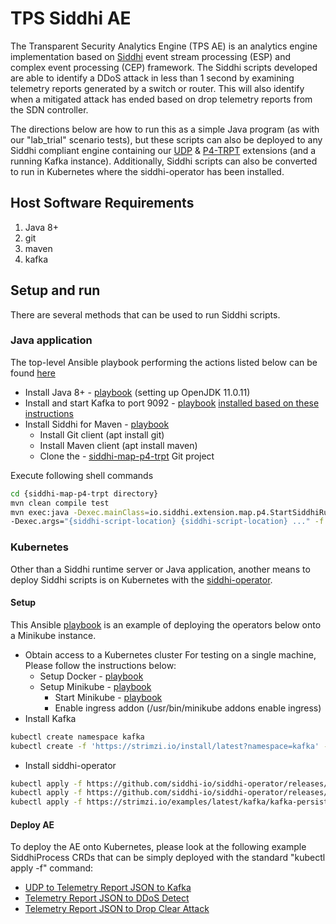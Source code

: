 # TPS Siddhi AE

The Transparent Security Analytics Engine (TPS AE) is an analytics engine
implementation based on [Siddhi](https://siddhi.io/) event stream processing
(ESP) and complex event processing (CEP) framework. The Siddhi scripts
developed are able to identify a DDoS attack in less
than 1 second by examining telemetry reports generated by a switch or router.
This will also identify when a mitigated attack has ended based on drop
telemetry reports from the SDN controller.

The directions below are how to run this as a simple Java program (as with our
"lab_trial" scenario tests), but these scripts can also be deployed to any
Siddhi compliant engine containing our
[UDP](https://github.com/cablelabs/siddhi-io-udp) &
[P4-TRPT](https://github.com/cablelabs/siddhi-map-p4-trpt) extensions
(and a running Kafka instance). Additionally, Siddhi scripts can also be
converted to run in Kubernetes where the siddhi-operator has been installed.

## Host Software Requirements

1. Java 8+
1. git
1. maven
1. kafka

## Setup and run

There are several methods that can be used to run Siddhi scripts.

### Java application
The top-level Ansible playbook performing the actions listed below can be found
[here](../../playbooks/siddhi/setup_siddhi_maven.yml)

- Install Java 8+ - [playbook](../../playbooks/siddhi/setup_jdk.yml) (setting up OpenJDK 11.0.11)
- Install and start Kafka to port 9092 - [playbook](../../playbooks/siddhi/setup_kafka.yml)
  [installed based on these instructions](https://www.digitalocean.com/community/tutorials/how-to-install-apache-kafka-on-ubuntu-20-04)
- Install Siddhi for Maven - [playbook](../../playbooks/siddhi/setup_siddhi_p4.yml)
  - Install Git client (apt install git)
  - Install Maven client (apt install maven)
  - Clone the - [siddhi-map-p4-trpt](https://github.com/cablelabs/siddhi-map-p4-trpt.git) Git project

Execute following shell commands

```bash
cd {siddhi-map-p4-trpt directory}
mvn clean compile test
mvn exec:java -Dexec.mainClass=io.siddhi.extension.map.p4.StartSiddhiRuntime \
-Dexec.args="{siddhi-script-location} {siddhi-script-location} ..." -f pom.xml
```

### Kubernetes
Other than a Siddhi runtime server or Java application, another means to deploy
Siddhi scripts is on Kubernetes with the
[siddhi-operator](https://github.com/siddhi-io/siddhi-operator).

#### Setup
This Ansible [playbook](../../playbooks/siddhi/setup_siddhi_minikube.yml) is an
example of deploying the operators below onto a Minikube instance.

- Obtain access to a Kubernetes cluster
  For testing on a single machine, Please follow the instructions below:
  - Setup Docker - [playbook](../../playbooks/general/setup_docker.yml)
  - Setup Minikube - [playbook](../../playbooks/general/setup_minikube.yml)
    - Start Minikube - [playbook](../../playbooks/general/setup_siddhi_operator.yml)
    - Enable ingress addon (/usr/bin/minikube addons enable ingress)
- Install Kafka
```bash
kubectl create namespace kafka
kubectl create -f 'https://strimzi.io/install/latest?namespace=kafka' -n kafka
```
- Install siddhi-operator
```bash
kubectl apply -f https://github.com/siddhi-io/siddhi-operator/releases/download/v0.2.2/00-prereqs.yaml
kubectl apply -f https://github.com/siddhi-io/siddhi-operator/releases/download/v0.2.2/01-siddhi-operator.yaml
kubectl apply -f https://strimzi.io/examples/latest/kafka/kafka-persistent-single.yaml -n kafka
```

#### Deploy AE
To deploy the AE onto Kubernetes, please look at the following example
SiddhiProcess CRDs that can be simply deployed with the standard "kubectl apply -f"
command:
- [UDP to Telemetry Report JSON to Kafka](./kubernetes/trpt-to-kafka.yaml)
- [Telemetry Report JSON to DDoS Detect](./kubernetes/kafka-trpt-ddos-detection.yaml)
- [Telemetry Report JSON to Drop Clear Attack](./kubernetes/kafka-trpt-drop-clear.yaml)
